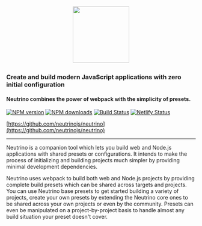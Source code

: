 <h1><p align="center"><img src="assets/logo.png" height="150" width="150"></p></h1>

<h3>Create and build modern JavaScript applications with zero initial configuration</h3>
<h4>Neutrino combines the power of webpack with the simplicity of presets.</h4>

[![NPM version][npm-image]][npm-url]
[![NPM downloads][npm-downloads]][npm-url]
[![Build Status][travis-image]][travis-url]
[![Netlify Status][netlify-image]][netlify-url]

[https://github.com/neutrinojs/neutrino](https://github.com/neutrinojs/neutrino)

---

Neutrino is a companion tool which lets you build web and Node.js applications with shared presets or configurations. 
It intends to make the process of initializing and building projects much simpler by providing minimal development
dependencies.

Neutrino uses webpack to build both web and Node.js projects by providing complete build presets which can be shared
across targets and projects. You can use Neutrino base presets to get started building a variety of projects, create
your own presets by extending the Neutrino core ones to be shared across your own projects or even by the community.
Presets can even be manipulated on a project-by-project basis to handle almost any build situation your preset doesn't
cover.

[npm-image]: https://img.shields.io/npm/v/neutrino.svg
[npm-downloads]: https://img.shields.io/npm/dt/neutrino.svg
[npm-url]: https://www.npmjs.com/package/neutrino
[travis-image]: https://api.travis-ci.com/neutrinojs/neutrino.svg?branch=master
[travis-url]: https://travis-ci.com/neutrinojs/neutrino
[netlify-image]: https://api.netlify.com/api/v1/badges/faef6419-2d67-488a-95a8-998e1ad3e40f/deploy-status
[netlify-url]: https://app.netlify.com/sites/neutrinojs/deploys
